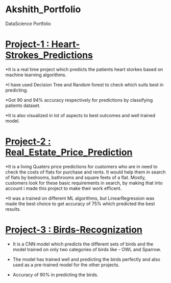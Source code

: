 # Akshith_Portfolio
DataScience Portfolio

# [Project-1 : Heart-Strokes_Predictions](https://github.com/Akshit9/Heart-Strokes_Predictions)
*It is a real time project which predicts the patients heart storkes based on machine learning algorithms.

*I have used Decision Tree and Random forest to check which suits best in predicting.

*Got 90 and 94% accuracy respectively for predictions by classifying patients dataset.

*It is also visualized in lot of aspects to best outcomes and well trained model.


# [Project-2 : Real_Estate_Price_Prediction](https://github.com/Akshit9/LivingQuaters_price_predictions)

*It is a living Quaters price predictions for customers who are in need to check the costs of flats for purchase and rents. It would help them in search of flats by bedrooms, bathrooms and square feets of a flat. Mostly, customers look for these basic requirements in search, by making that into account i made this project to make their work efficent.

*It was a trained on different ML algorithms, but LinearRegression was made the best choice to get accuracy of 75% which predicted the best results.


# [Project-3 : Birds-Recognization](https://github.com/Akshit9/Birds-Recognization)

* It is a CNN model which predicts the different sets of birds and the model trained on only two categories of birds like - OWL and Sparrow.

* The model has trained well and predicting the birds perfectly and also used as a pre-trained model for the other projects.

* Accuracy of 90% in predicting the birds.
